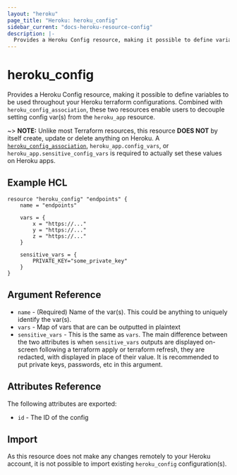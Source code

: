 ```yaml
---
layout: "heroku"
page_title: "Heroku: heroku_config"
sidebar_current: "docs-heroku-resource-config"
description: |-
  Provides a Heroku Config resource, making it possible to define variables that can be used in other Heroku terraform resources.
---
```


# heroku\_config
Provides a Heroku Config resource, making it possible to define variables 
to be used throughout your Heroku terraform configurations. Combined with `heroku_config_association`,
these two resources enable users to decouple setting config var(s) from the `heroku_app` resource.

~> **NOTE:** Unlike most Terraform resources, this resource **DOES NOT** by itself create, update or delete anything on Heroku. 
A [`heroku_config_association`](config_association.html), `heroku_app.config_vars`, or `heroku_app.sensitive_config_vars` is required to actually set these values on Heroku apps.

## Example HCL
```hcl
resource "heroku_config" "endpoints" {
    name = "endpoints"

    vars = {
        x = "https://..."
        y = "https://..."
        z = "https://..."
    }

    sensitive_vars = {
        PRIVATE_KEY="some_private_key"
    }
}
```

## Argument Reference
* `name` - (Required) Name of the var(s). This could be anything to uniquely identify the var(s).
* `vars` - Map of vars that are can be outputted in plaintext
* `sensitive_vars` - This is the same as `vars`. The main difference between the two
attributes is when `sensitive_vars` outputs are displayed on-screen following a terraform
apply or terraform refresh, they are redacted, with <sensitive> displayed in place of their value.
It is recommended to put private keys, passwords, etc in this argument.

## Attributes Reference
The following attributes are exported:
* `id` - The ID of the config

## Import
As this resource does not make any changes remotely to your Heroku account, it is not possible to import existing `heroku_config` configuration(s).
